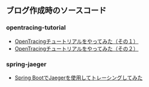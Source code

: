 ## ブログ作成時のソースコード

### opentracing-tutorial
* [OpenTracingチュートリアルをやってみた（その１）](http://yasu7ri.hatenablog.com/entry/2018/11/26/000359)
* [OpenTracingチュートリアルをやってみた（その２）](http://yasu7ri.hatenablog.com/entry/2018/12/03/003841)

### spring-jaeger
* [Spring BootでJaegerを使用してトレーシングしてみた](http://yasu7ri.hatenablog.com/entry/2018/12/14/170708)
